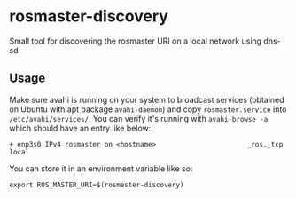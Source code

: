 # rosmaster-discovery
Small tool for discovering the rosmaster URI on a local network using dns-sd

## Usage
Make sure avahi is running on your system to broadcast services (obtained on Ubuntu with apt package `avahi-daemon`) and copy `rosmaster.service` into `/etc/avahi/services/`. You can verify it's running with `avahi-browse -a` which should have an entry like below:

```
+ enp3s0 IPv4 rosmaster on <hostname>                       _ros._tcp            local
```

You can store it in an environment variable like so:
```
export ROS_MASTER_URI=$(rosmaster-discovery)
```
